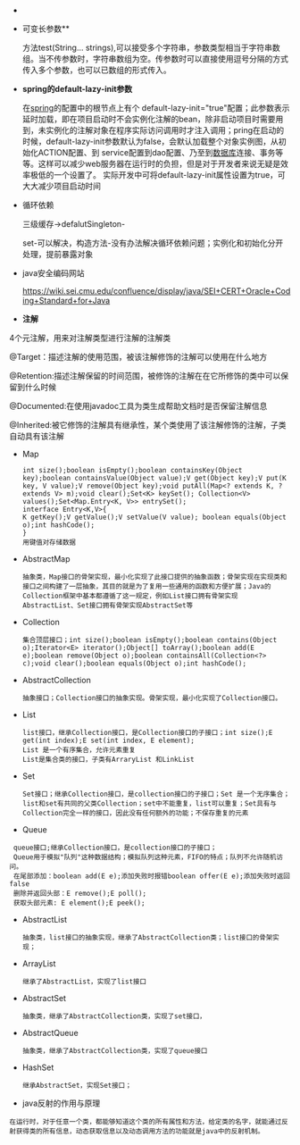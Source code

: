 + 

+ 可变长参数**

  方法test(String... strings),可以接受多个字符串，参数类型相当于字符串数组。当不传参数时，字符串数组为空。传参数时可以直接使用逗号分隔的方式传入多个参数，也可以已数组的形式传入。

+ **spring的default-lazy-init参数** 

  在[spring](http://lib.csdn.net/base/javaee)的配置中的根节点上有个  default-lazy-init="true"配置；此参数表示延时加载，即在项目启动时不会实例化注解的bean，除非启动项目时需要用到，未实例化的注解对象在程序实际访问调用时才注入调用；pring在启动的时候，default-lazy-init参数默认为false，会默认加载整个对象实例图，从初始化ACTION配置、到 service配置到dao配置、乃至到[数据库](http://lib.csdn.net/base/mysql)连接、事务等等。这样可以减少web服务器在运行时的负担，但是对于开发者来说无疑是效率极低的一个设置了。 实际开发中可将default-lazy-init属性设置为true，可大大减少项目启动时间

+ 循环依赖

  三级缓存->defalutSingleton-

  set-可以解决，构造方法-没有办法解决循环依赖问题；实例化和初始化分开处理，提前暴露对象
  
+ java安全编码网站

  https://wiki.sei.cmu.edu/confluence/display/java/SEI+CERT+Oracle+Coding+Standard+for+Java

+ **注解**

4个元注解，用来对注解类型进行注解的注解类

@Target：描述注解的使用范围，被该注解修饰的注解可以使用在什么地方



@Retention:描述注解保留的时间范围，被修饰的注解在在它所修饰的类中可以保留到什么时候



@Documented:在使用javadoc工具为类生成帮助文档时是否保留注解信息



@Inherited:被它修饰的注解具有继承性，某个类使用了该注解修饰的注解，子类自动具有该注解



+ Map

  ```
  int size();boolean isEmpty();boolean containsKey(Object key);boolean containsValue(Object value);V get(Object key);V put(K key, V value);V remove(Object key);void putAll(Map<? extends K, ? extends V> m);void clear();Set<K> keySet(); Collection<V> values();Set<Map.Entry<K, V>> entrySet();
  interface Entry<K,V>{
  K getKey();V getValue();V setValue(V value); boolean equals(Object o);int hashCode();
  }
  用键值对存储数据
  ```

+ AbstractMap

  ```
  抽象类，Map接口的骨架实现，最小化实现了此接口提供的抽象函数；骨架实现在实现类和接口之间构建了一层抽象，其目的就是为了复用一些通用的函数和方便扩展；Java的Collection框架中基本都遵循了这一规定，例如List接口拥有骨架实现AbstractList、Set接口拥有骨架实现AbstractSet等
  ```

+ Collection

  ```
  集合顶层接口；int size();boolean isEmpty();boolean contains(Object o);Iterator<E> iterator();Object[] toArray();boolean add(E e);boolean remove(Object o);boolean containsAll(Collection<?> c);void clear();boolean equals(Object o);int hashCode();
  ```

  

+ AbstractCollection

  ```
  抽象接口；Collection接口的抽象实现。骨架实现，最小化实现了Collection接口。
  ```

  

+ List

  ```
  list接口，继承Collection接口，是Collection接口的子接口；int size();E get(int index);E set(int index, E element);
  List 是一个有序集合，允许元素重复
  List是集合类的接口，子类有ArraryList 和LinkList
  ```

+ Set

  ```
  Set接口；继承Collection接口，是collection接口的子接口；Set 是一个无序集合；
  list和set有共同的父类Collection；set中不能重复，list可以重复；Set具有与Collection完全一样的接口，因此没有任何额外的功能；不保存重复的元素
  ```

+ Queue

```
 queue接口;继承Collection接口，是collection接口的子接口；
 Queue用于模拟"队列"这种数据结构；模拟队列这种元素，FIFO的特点；队列不允许随机访问。
 在尾部添加：boolean add(E e);添加失败时报错boolean offer(E e);添加失败时返回false
 删除并返回头部：E remove();E poll();
 获取头部元素: E element();E peek();
```

+ AbstractList

  ```
  抽象类，list接口的抽象实现，继承了AbstractCollection类；list接口的骨架实现；
  ```

+ ArrayList

  ```
  继承了AbstractList，实现了list接口
  ```

+ AbstractSet

  ```
  抽象类，继承了AbstractCollection类，实现了set接口，
  ```

+ AbstractQueue

   ```
  抽象类，继承了AbstractCollection类，实现了queue接口
   ```

+ HashSet

  ```
  继承AbstractSet，实现Set接口；
  ```

+ java反射的作用与原理

```
在运行时，对于任意一个类，都能够知道这个类的所有属性和方法，给定类的名字，就能通过反射获得类的所有信息，动态获取信息以及动态调用方法的功能就是java中的反射机制。
```

